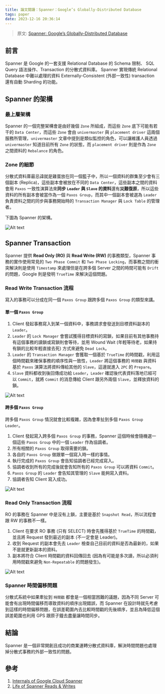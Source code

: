 ```yaml
---
title: 論文閱讀：Spanner：Google’s Globally-Distributed Database
tags: paper
date: 2023-12-16 20:36:14
---
```


> 原文: [Spanner: Google’s Globally-Distributed Database](https://www.usenix.org/system/files/conference/osdi12/osdi12-final-16.pdf)


## 前言

Spanner 是 Google 的一套支援 Relational Database 的 Schema 限制、 SQL Query 語法操作、Transaction 的分散式資料庫。
Spanner 實現傳統 Relational Database 中難以處理的資料 Externally-Consistent (外部一致性) transaction 還有自動 Sharding 的功能。

## Spanner 的架構

### 最上層架構
Spanner 的一個完整架構會是由好幾個 `Zone` 所組成，而這些 `Zone` 底下可能有若干的 `Data Center`，而這些 `Zone` 會由 `univermaster` 與 `placement driver` 這兩個服務所管理，`univermaster` 文章中提到是類似監控的角色，可以讓維護人員透過 `univermaster` 知道目前所有 `Zone` 的狀態，而 `placement driver` 則是作為 `Zone` 之間資料的 `Rebalance` 的角色。 

### Zone 的細節

分散式資料庫最忌諱就是雞蛋放在同一個籃子中，所以一個資料的群集至少會有三個副本 (Replica)，這些副本會被放在不同的 `Data Center`，這些副本之間的資料會用 `Paxos` 一致性演算法來**同步 `Leader` 與 `Slave` 的資料**還有**災難復原**，所以這些資料的所有副本會被當作為一個 `Paxos Group`，而其中一個副本會被選為 `Leader` 負責資料之間的同步與事務開始時的 `Transaction Manager` 與 `Lock Table` 的管理者。


下圖為 Spanner 的架構。

![Alt text](spanner_arch.png)

## Spanner Transaction

Spanner 提供 **Read Only (RO)** 與 **Read Write (RW)** 的事務類型，Spanner 事務的實作使用常見的 `Two Phase Commit` 和 `Two Phase Locking`，而事務之間的衝突解決則是使用 `Timestamp` 來處理但是在跨多個 Server 之間的時間可能有 `Drift` 的問題，Google 則是發明 `TrueTime` 來解決這個問題。


### Read Write Transaction 流程

寫入的事務可以分成在同一個 `Paxos Group` 跟跨多個 `Paxos Group` 的類型來講。

#### 單一個 `Paxos Group`

1. Client 發起事務寫入到某一個資料中，事務請求會發送到目標資料副本的 `Leader`。
2. `Leader` 的 `Lock Manager` 會嘗試獲得目標資料的寫鎖，如果目前有其他事務持有這個事務的讀鎖或寫鎖則會等待，並用 Wound Wait (年輕等待老，如果持有鎖的比較年輕直接去死) 方式來避免 `Dead Lock`。
3. `Leader` 的 `Transaction Manager` 會獲取一個基於 `TrueTime` 的時間戳，利用這個時間戳來確保事務的順序性與一致性，`Leader` 將這個事務的 `時間戳` 與資料基於 `Paxos` 演算法將資料傳給其他的 `Slave`，這邊就進入 `2PC` 的 `Prepare`。
4. `Slave` 資料都收到後回傳成功給 `Leader`，`Leader` 確認後代表資料落地已經可以 `Commit`，就將 `Commit` 的消息傳給 Client 跟另外兩個 `Slave`，並釋放資料的鎖。

![Alt text](write_one_group.png)

#### 跨多個 `Paxos Group`

跨多個 `Paxos Group` 情況就會比較複雜，因為會牽扯到多個 `Paxos Group Leader`。

1. Client 發起寫入跨多個 `Paxos Group` 的事務，Spanner 這個時候會隨機選一個這些 `Paxos Group` 中的一個 `Leader` 作為協調者。
2. 所有相關的 `Paxos Group` 取得需要的鎖。
3. 各自的 `Paxos Group` 做跟單一個寫入時一樣的事情。
4. 執行完成的 `Paxos Group` 會告知協調者已經完成寫入。
5. 協調者收到所有的完成後就會告知所有的 `Paxos Group` 可以將資料 `Commit`。
6. `Paxos Group` 的 `Leader` 會告知其管理的 `Slave` 能夠寫入資料。
7. 協調者告知 Client 寫入成功。

![Alt text](write_many_group.png)

### Read Only Transaction 流程

RO 的事務在 Spanner 中是沒有上鎖，主要是基於 `Snapshot Read`，所以流程會跟 RW 的事務不一樣。

1. Client 在要求 RO 事務 (只有 SELECT) 時會先獲得基於 `TrueTime` 的時間戳，並且將 Request 發到最近的副本 (不一定會是 Leader)。
2. 收到 Request 的副本會先去 `Leader` 檢查自己目前的資料是否為最新的，如果不是就更新副本的資料。
3. 副本將符合 Client 時間戳的資料回傳回去 (因為有可能是多次讀，所以必須利用時間戳來避免 `Non-Repeatable` 的問題發生)。

![Alt text](read_only.png)

### Spanner 時間偏移問題

分散式系統中如果牽扯到 `時間戳` 都會是一個相當困難的議題，因為不同 Server 可能會有出現時間偏移而導致資料的順序出現錯誤，而 Spanner 在設計時就先考慮到這樣的時間偏移問題，在誤差範圍內去比較時間戳的先後順序，並且為降低這個誤差範圍也利用 GPS 跟原子鐘去盡量讓時間同步。


## 結論

Spanner 是一個非常開創且成功的商業運轉分散式資料庫，解決時間問題也處理掉分散式事務的外部一致性的問題。

## 參考
1. [Internals of Google Cloud Spanner](https://thedataguy.in/internals-of-google-cloud-spanner/)
2. [Life of Spanner Reads & Writes](https://cloud.google.com/spanner/docs/whitepapers/life-of-reads-and-writes?hl=en)

